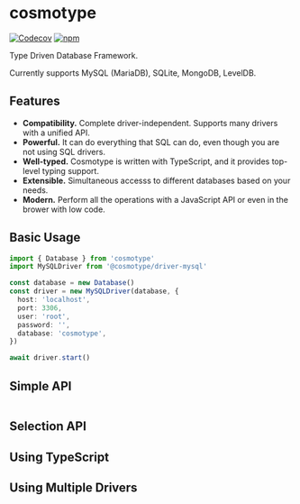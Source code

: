 # cosmotype

[![Codecov](https://img.shields.io/codecov/c/github/cosmotype/cosmotype?style=flat-square)](https://codecov.io/gh/cosmotype/cosmotype)
[![npm](https://img.shields.io/npm/v/cosmotype?style=flat-square)](https://www.npmjs.com/package/cosmotype)

Type Driven Database Framework.

Currently supports MySQL (MariaDB), SQLite, MongoDB, LevelDB.

## Features

- **Compatibility.** Complete driver-independent. Supports many drivers with a unified API.
- **Powerful.** It can do everything that SQL can do, even though you are not using SQL drivers.
- **Well-typed.** Cosmotype is written with TypeScript, and it provides top-level typing support.
- **Extensible.** Simultaneous accesss to different databases based on your needs.
- **Modern.** Perform all the operations with a JavaScript API or even in the brower with low code.

## Basic Usage

```ts
import { Database } from 'cosmotype'
import MySQLDriver from '@cosmotype/driver-mysql'

const database = new Database()
const driver = new MySQLDriver(database, {
  host: 'localhost',
  port: 3306,
  user: 'root',
  password: '',
  database: 'cosmotype',
})

await driver.start()
```

## Simple API

```ts
```

## Selection API

## Using TypeScript

## Using Multiple Drivers
